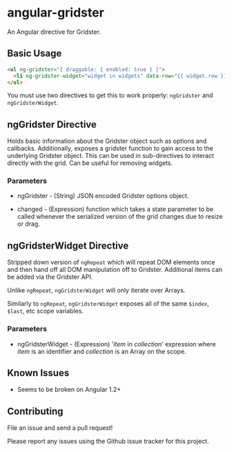 angular-gridster
================

An Angular directive for Gridster.

Basic Usage
-----------

```html
<ul ng-gridster="{ draggable: { enabled: true } }">
  <li ng-gridster-widget="widget in widgets" data-row="{{ widget.row }}" data-col="{{ widget.col }}" data-sizex="{{ widget.sizex }}" data-sizey="{{ widget.sizey }}">{{ widget.title }}</li>
</ul>
```

You must use two directives to get this to work properly: `ngGridster` and `ngGridsterWidget`.

ngGridster Directive
--------------------

Holds basic information about the Gridster object such as options and callbacks. Additionally, exposes a gridster function to gain access to the underlying Gridster object. This can be used in sub-directives to interact directly with the grid. Can be useful for removing widgets.

### Parameters

* ngGridster - (String) JSON encoded Gridster options object.

* changed - (Expression) function which takes a state parameter to be called whenever the serialized version of the grid changes due to resize or drag.

ngGridsterWidget Directive
--------------------------

Stripped down version of `ngRepeat` which will repeat DOM elements once and then hand off all DOM manipulation off to Gridster. Additional items can be added via the Gridster API.

Unlike `ngRepeat`, `ngGridsterWidget` will only iterate over Arrays.

Similarly to `ngRepeat`, `ngGridsterWidget` exposes all of the same `$index`, `$last`, etc scope variables.

### Parameters

* ngGridsterWidget - (Expression) '_item_ in _collection_' expression where _item_ is an identifier and _collection_ is an Array on the scope.

Known Issues
------------

* Seems to be broken on Angular 1.2+

Contributing
------------

File an issue and send a pull request!

Please report any issues using the Github issue tracker for this project.